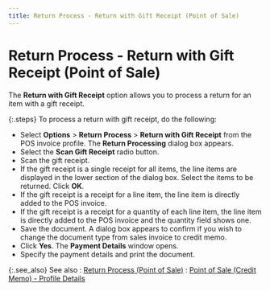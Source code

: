 ```yaml
---
title: Return Process - Return with Gift Receipt (Point of Sale)
---
```


# Return Process - Return with Gift Receipt (Point of Sale)


The **Return with Gift Receipt**  option allows you to process a return for an item with a gift receipt.


{:.steps}
To process a return with gift receipt, do  the following:

- Select **Options**  > **Return Process** > **Return with Gift Receipt** from the POS  invoice profile. The **Return Processing**  dialog box appears.
- Select the **Scan Gift Receipt** radio button.
- Scan the gift receipt.
- If the gift receipt  is a single receipt for all items, the line items are displayed in the  lower section of the dialog box. Select the items to be returned. Click  **OK**.
- If the gift receipt  is a receipt for a line item, the line item is directly added to the POS  invoice.
- If the gift receipt  is a receipt for a quantity of each line item, the line item is directly  added to the POS invoice and the quantity field shows one.
- Save the document.  A dialog box appears to confirm if you wish to change the document type  from sales invoice to credit memo.
- Click **Yes**.  The **Payment Details** window opens.
- Specify the payment  details and print the document.



{:.see_also}
See also
: [Return  Process (Point of Sale)]({{site.pos_baseurl}}/pos-trans/create-pos-doc/pos-si-profile/options/return_process_point_of_sale_pos.html)
: [Point  of Sale (Credit Memo) - Profile Details]({{site.pos_baseurl}}/misc/point_of_sale_credit_memo_profile_details.html)
